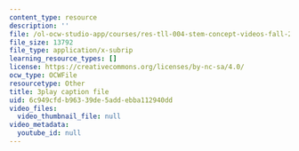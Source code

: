 ```yaml
---
content_type: resource
description: ''
file: /ol-ocw-studio-app/courses/res-tll-004-stem-concept-videos-fall-2013/6c949cfdb96339de5addebba112940dd_8r_cJIHv3A0.srt
file_size: 13792
file_type: application/x-subrip
learning_resource_types: []
license: https://creativecommons.org/licenses/by-nc-sa/4.0/
ocw_type: OCWFile
resourcetype: Other
title: 3play caption file
uid: 6c949cfd-b963-39de-5add-ebba112940dd
video_files:
  video_thumbnail_file: null
video_metadata:
  youtube_id: null
---
```

